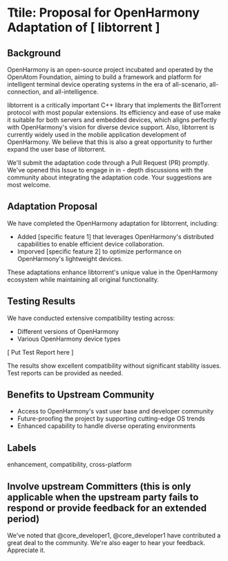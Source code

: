 # Ttile: Proposal for OpenHarmony Adaptation of [ libtorrent ]

## Background
OpenHarmony is an open-source project incubated and operated by the OpenAtom Foundation, aiming to build a framework and platform for intelligent terminal device operating systems in the era of all-scenario, all-connection, and all-intelligence.

libtorrent is a critically important C++ library that implements the BitTorrent protocol with most popular extensions. Its efficiency and ease of use make it suitable for both servers and embedded devices, which aligns perfectly with OpenHarmony's vision for diverse device support. Also, libtorrent is currently widely used in the mobile application development of OpenHarmony. We believe that this is also a great opportunity to further expand the user base of libtorrent.

We'll submit the adaptation code through a Pull Request (PR) promptly. We've opened this Issue to engage in in - depth discussions with the community about integrating the adaptation code. Your suggestions are most welcome.

## Adaptation Proposal
We have completed the OpenHarmony adaptation for libtorrent, including:
- Added [specific feature 1] that leverages OpenHarmony's distributed capabilities to enable efficient device collaboration.
- Imporved [specific feature 2] to optimize performance on OpenHarmony's lightweight devices.

These adaptations enhance libtorrent's unique value in the OpenHarmony ecosystem while maintaining all original functionality.

## Testing Results
We have conducted extensive compatibility testing across:
- Different versions of OpenHarmony
- Various OpenHarmony device types

[ Put Test Report here ]

The results show excellent compatibility without significant stability issues. Test reports can be provided as needed.

## Benefits to Upstream Community
- Access to OpenHarmony's vast user base and developer community
- Future-proofing the project by supporting cutting-edge OS trends
- Enhanced capability to handle diverse operating environments

## Labels
enhancement, compatibility, cross-platform


## Involve upstream Committers (this is only applicable when the upstream party fails to respond or provide feedback for an extended period)
We've noted that @core_developer1, @core_developer1 have contributed a great deal to the community. We're also eager to hear your feedback. Appreciate it.